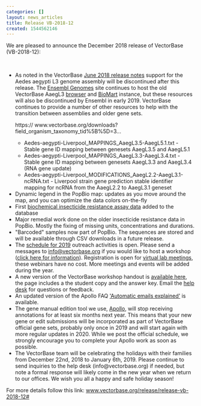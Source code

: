```yaml
---
categories: []
layout: news_articles
title: Release VB-2018-12
created: 1544562146
---
```

We are pleased to announce the December 2018 release of VectorBase (VB-2018-12):
</p>
</br>

<ul>
<li>As noted in the VectorBase <a href="https://www.vectorbase.org/release/release-vb-2018-06">June 2018 release notes</a> support for the Aedes aegypti L3 genome assembly will be discontinued after this release. The <a href="http://metazoa.ensembl.org/index.html">Ensembl Genomes</a> site continues to host the old VectorBase AaegL3 <a href="http://metazoa.ensembl.org/Aedes_aegypti/Info/Index">browser</a> and <a href="http://metazoa.ensembl.org/biomart/martview/ba322d4847317dad207ef0cf2f80b9a0">BioMart</a> instance, but these resources will also be discontinued by Ensembl in early 2019. VectorBase continues to provide a number of other resources to help with the transition between assemblies and older gene sets.
<p>
https://
www.vectorbase.org/downloads?field_organism_taxonomy_tid%5B%5D=3...
<p>
<ul>
    <li>Aedes-aegypti-Liverpool_MAPPINGS_AaegL3.5-AaegL5.1.txt - Stable gene ID mapping between genesets AaegL3.5 and AaegL5.1</li>
    <li>Aedes-aegypti-Liverpool_MAPPINGS_AaegL3.3-AaegL3.4.txt - Stable gene ID mapping between genesets AaegL3.3 and AaegL3.4 (RNA gene update)</li>
    <li>Aedes-aegypti-Liverpool_MODIFICATIONS_AaegL2.2-AaegL3.1-ncRNA.txt - Liverpool strain gene prediction stable identifier mapping for ncRNA from the AaegL2.2 to AaegL3.1 geneset</li>
</ul>
<li>Dynamic legend in the PopBio map: updates as you move around the map, and you can optimize the data colors on-the-fly</li>
<li>First <a href="/popbio/map/?protocols_cvterms=biochemical%20assay&view=ir&zoom_level=4&center=3.337953961416485,-76.68457031250001&summarizeBy=Species&markerID=d3&panelID=swarm-plots&grid=true&shared_link=true">biochemical insecticide resistance assay data</a> added to the database</li>
<li>Major remedial work done on the older insecticide resistance data in PopBio. Mostly the fixing of missing units, concentrations and durations.</li>
<li>"Barcoded" samples now part of PopBio. The sequences are stored and will be available through CSV downloads in a future release.</li>
<li>The <a href="https://www.vectorbase.org/workshops">schedule for 2019</a> outreach activities is open. Please send a messages to <a href="https://www.vectorbase.org/contact">info@vectorbase.org</a> if you would like to host a workshop (<a href="https://www.vectorbase.org/workshops/workshops_general">click here for information</a>). Registration is open for <a href="/workshops/virtual-lab-meetings-0">virtual lab meetings</a>, these webinars have no cost. More meetings and events will be added during the year.</li>
<li>A new version of the VectorBase workshop handout is <a href="https://www.vectorbase.org/tutorials/general-tutorials/sample-use-cases">available here</a>, the page includes a the student copy and the answer key. Email the <a href="https://www.vectorbase.org/contact">help desk</a> for questions or feedback.</li>
<li>An updated version of the Apollo FAQ <a href="https://www.vectorbase.org/faqs/automatic-emails-explained">'Automatic emails explained'</a> is available.</li>
<li>The gene manual edition tool we use, <a href="https://www.vectorbase.org/apollo">Apollo</a>, will stop receiving annotations for at least six months next year. This means that your new gene or edit  submissions will be incorporated as part of VectorBase official gene sets, probably only once in 2019 and will start again with more regular updates in 2020. While we post the official schedule, we strongly encourage you to complete your Apollo work as soon as possible.</li>
<li>The VectorBase team will be celebrating the holidays with their families from December 22nd, 2018 to January 6th, 2019. Please continue to send inquiries to the help desk (info@vectorbase.org) if needed, but note a formal response will likely come in the new year when we return to our offices. We wish you all a happy and safe holiday season!</li>
</ul>

For more details follow this link: <a href="/release/release-vb-2018-12#">www.vectorbase.org/release/release-vb-2018-12#</a>

